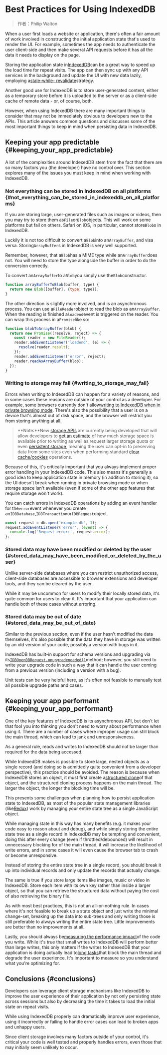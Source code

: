 # Best Practices for Using IndexedDB

> 作者：Philip Walton

When a user first loads a website or application, there's often a fair amount of work involved in constructing the initial application state that's used to render the UI. For example, sometimes the app needs to authenticate the user client-side and then make several API requests before it has all the data it needs to display on the page.

Storing the application state in[IndexedDB](https://developer.mozilla.org/en-US/docs/Web/API/IndexedDB_API)can be a great way to speed up the load time for repeat visits. The app can then sync up with any API services in the background and update the UI with new data lazily, employing a[stale-while- revalidate](https://www.mnot.net/blog/2007/12/12/stale)strategy.

Another good use for IndexedDB is to store user-generated content, either as a temporary store before it is uploaded to the server or as a client-side cache of remote data - or, of course, both.

However, when using IndexedDB there are many important things to consider that may not be immediately obvious to developers new to the APIs. This article answers common questions and discusses some of the most important things to keep in mind when persisting data in IndexedDB.

## Keeping your app predictable {#keeping_your_app_predictable}

A lot of the complexities around IndexedDB stem from the fact that there are so many factors you \(the developer\) have no control over. This section explores many of the issues you must keep in mind when working with IndexedDB.

### Not everything can be stored in IndexedDB on all platforms {#not_everything_can_be_stored_in_indexeddb_on_all_platforms}

If you are storing large, user-generated files such as images or videos, then you may try to store them as`File`or`Blob`objects. This will work on some platforms but fail on others. Safari on iOS, in particular, cannot store`Blob`s in IndexedDB.

Luckily it is not too difficult to convert a`Blob`into an`ArrayBuffer`, and visa versa. Storing`ArrayBuffer`s in IndexedDB is very well supported.

Remember, however, that a`Blob`has a MIME type while an`ArrayBuffer`does not. You will need to store the type alongside the buffer in order to do the conversion correctly.

To convert an`ArrayBuffer`to a`Blob`you simply use the`Blob`constructor.

```js
function arrayBufferToBlob(buffer, type) {
  return new Blob([buffer], {type: type});
}
```

The other direction is slightly more involved, and is an asynchronous process. You can use a`FileReader`object to read the blob as an`ArrayBuffer`. When the reading is finished a`loadend`event is triggered on the reader. You can wrap this process in a`Promise`like so:

```js
function blobToArrayBuffer(blob) {
  return new Promise((resolve, reject) => {
    const reader = new FileReader();
    reader.addEventListener('loadend', (e) => {
      resolve(reader.result);
    });
    reader.addEventListener('error', reject);
    reader.readAsArrayBuffer(blob);
  });
}
```

### Writing to storage may fail {#writing_to_storage_may_fail}

Errors when writing to IndexedDB can happen for a variety of reasons, and in some cases these reasons are outside of your control as a developer. For example, some browsers currently don't allow[writing to IndexedDB when in private browsing mode](https://developer.mozilla.org/en-US/docs/Web/API/IndexedDB_API#Browser_compatibility). There's also the possibility that a user is on a device that's almost out of disk space, and the browser will restrict you from storing anything at all.

> **Note:**New [storage APIs](https://storage.spec.whatwg.org/) are currently being developed that will allow developers to [get an estimate](https://storage.spec.whatwg.org/#usage-and-quota) of how much storage space is available prior to writing as well as request larger storage quota or even [persistent storage](https://storage.spec.whatwg.org/#persistence), meaning the user can opt-in to preserving data from some sites even when performing standard [clear cache/cookies](https://support.google.com/accounts/answer/32050?hl=zh-cn) operations.

Because of this, it's critically important that you always implement proper error handling in your IndexedDB code. This also means it's generally a good idea to keep application state in memory \(in addition to storing it\), so the UI doesn't break when running in private browsing mode or when storage space isn't available \(even if some of the other app features that require storage won't work\).

You can catch errors in IndexedDB operations by adding an event handler for the`error`event whenever you create an`IDBDatabase`,`IDBTransaction`or`IDBRequest`object.

```js
const request = db.open('example-db', 1);
request.addEventListener('error', (event) => {
  console.log('Request error:', request.error);
};
```

### Stored data may have been modified or deleted by the user {#stored_data_may_have_been_modified_or_deleted_by_the_user}

Unlike server-side databases where you can restrict unauthorized access, client-side databases are accessible to browser extensions and developer tools, and they can be cleared by the user.

While it may be uncommon for users to modify their locally stored data, it's quite common for users to clear it. It's important that your application can handle both of these cases without erroring.

### Stored data may be out of date {#stored_data_may_be_out_of_date}

Similar to the previous section, even if the user hasn't modified the data themselves, it's also possible that the data they have in storage was written by an old version of your code, possibly a version with bugs in it.

IndexedDB has built-in support for schema versions and upgrading via its[`IDBOpenDBRequest.onupgradeneeded()`](https://developer.mozilla.org/en-US/docs/Web/API/IDBOpenDBRequest/onupgradeneeded)method; however, you still need to write your upgrade code in such a way that it can handle the user coming from a previous version \(including a version with a bug\).

Unit tests can be very helpful here, as it's often not feasible to manually test all possible upgrade paths and cases.

## Keeping your app performant {#keeping_your_app_performant}

One of the key features of IndexedDB is its asynchronous API, but don't let that fool you into thinking you don't need to worry about performance when using it. There are a number of cases where improper usage can still block the main thread, which can lead to jank and unresponsiveness.

As a general rule, reads and writes to IndexedDB should not be larger than required for the data being accessed.

While IndexedDB makes is possible to store large, nested objects as a single record \(and doing so is admittedly quite convenient from a developer perspective\), this practice should be avoided. The reason is because when IndexedDB stores an object, it must first create a[structured clone](https://developer.mozilla.org/en-US/docs/Web/API/Web_Workers_API/Structured_clone_algorithm)of that object, and the structured cloning process happens on the main thread. The larger the object, the longer the blocking time will be.

This presents some challenges when planning how to persist application state to IndexedDB, as most of the popular state management libraries \(like[Redux](http://redux.js.org/)\) work by managing your entire state tree as a single JavaScript object.

While managing state in this way has many benefits \(e.g. it makes your code easy to reason about and debug\), and while simply storing the entire state tree as a single record in IndexedDB may be tempting and convenient, doing this after every change \(even if throttled/debounced\) will result in unnecessary blocking for of the main thread, it will increase the likelihood of write errors, and in some cases it will even cause the browser tab to crash or become unresponsive.

Instead of storing the entire state tree in a single record, you should break it up into individual records and only update the records that actually change.

The same is true if you store large items like images, music or video in IndexedDB. Store each item with its own key rather than inside a larger object, so that you can retrieve the structured data without paying the cost of also retrieving the binary file.

As with most best practices, this is not an all-or-nothing rule. In cases where it's not feasible to break up a state object and just write the minimal change-set, breaking up the data into sub-trees and only writing those is still preferable to always writing the entire state tree. Little improvements are better than no improvements at all.

Lastly, you should always be[measuring the performance impact](https://developers.google.com/web/updates/2017/06/user-centric-performance-metrics?hl=zh-cn)of the code you write. While it's true that small writes to IndexedDB will perform better than large writes, this only matters if the writes to IndexedDB that your application is doing actually lead to[long tasks](https://developers.google.com/web/updates/2017/06/user-centric-performance-metrics?hl=zh-cn#long_tasks)that block the main thread and degrade the user experience. It's important to measure so you understand what you're optimizing for.

## Conclusions {#conclusions}

Developers can leverage client storage mechanisms like IndexedDB to improve the user experience of their application by not only persisting state across sessions but also by decreasing the time it takes to load the initial state on repeat visits.

While using IndexedDB properly can dramatically improve user experience, using it incorrectly or failing to handle error cases can lead to broken apps and unhappy users.

Since client storage involves many factors outside of your control, it's critical your code is well tested and properly handles errors, even those that may initially seem unlikely to occur.

